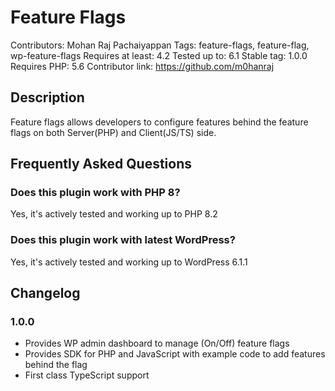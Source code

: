# Feature Flags

Contributors: Mohan Raj Pachaiyappan
Tags: feature-flags, feature-flag, wp-feature-flags
Requires at least: 4.2
Tested up to: 6.1
Stable tag: 1.0.0
Requires PHP: 5.6
Contributor link: https://github.com/m0hanraj

## Description

Feature flags allows developers to configure features behind the feature flags on both Server(PHP) and Client(JS/TS) side.

## Frequently Asked Questions

### Does this plugin work with PHP 8?

Yes, it's actively tested and working up to PHP 8.2

### Does this plugin work with latest WordPress?

Yes, it's actively tested and working up to WordPress 6.1.1

## Changelog ##

### 1.0.0 ###

* Provides WP admin dashboard to manage (On/Off) feature flags
* Provides SDK for PHP and JavaScript with example code to add features behind the flag
* First class TypeScript support


